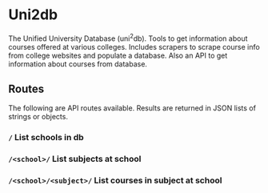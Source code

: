 # Uni2db

The Unified University Database (uni<sup>2</sup>db). Tools to get information about courses offered at various colleges. Includes scrapers to scrape course info from college websites and populate a database. Also an API to get information about courses from database.

## Routes
The following are API routes available. Results are returned in JSON lists of strings or objects.

### `/` List schools in db
### `/<school>/` List subjects at school
### `/<school>/<subject>/` List courses in subject at school
